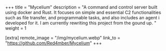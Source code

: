 +++
title = "Mycelium"
description = "A command and control server built using docker and Rust. It focuses on simple and essential C2 functionalities such as file transfer, and programmable tasks, and also includes an agent i developed for it. I am currently rewriting this project from the gound up. "
weight = 1

[extra]
remote_image = "/img/mycelium.webp"
link_to = "https://github.com/Red4mber/Mycelium"
+++